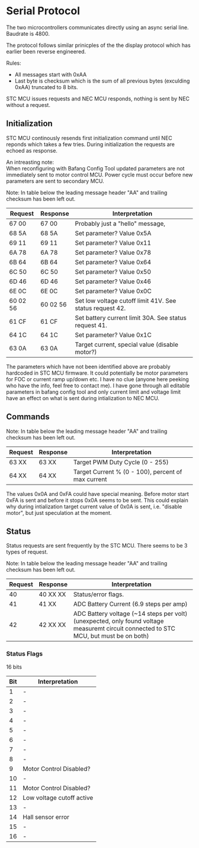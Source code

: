 # Serial Protocol

The two microcontrollers communicates directly using an async serial line.  
Baudrate is 4800.

The protocol follows similar prinicples of the the display protocol which has earlier been reverse engineered.

Rules:
* All messages start with 0xAA
* Last byte is checksum which is the sum of all previous bytes (exculding 0xAA) truncated to 8 bits.

STC MCU issues requests and NEC MCU responds, nothing is sent by NEC without a request.


## Initialization

STC MCU continously resends first initialization command until NEC reponds which takes a few tries.
During initialization the requests are echoed as response.

An intreasting note:  
When reconfiguring with Bafang Config Tool updated parameters are not immediately sent to
motor control MCU. Power cycle must occur before new parameters are sent to secondary MCU.

Note: In table below the leading message header "AA" and trailing checksum has been left out.

Request  | Response | Interpretation
-------- | -------- | --------------
67 00    | 67 00    | Probably just a "hello" message,
68 5A    | 68 5A    | Set parameter? Value 0x5A
69 11    | 69 11    | Set parameter? Value 0x11
6A 78    | 6A 78    | Set parameter? Value 0x78
6B 64    | 6B 64    | Set parameter? Value 0x64
6C 50    | 6C 50    | Set parameter? Value 0x50
6D 46    | 6D 46    | Set parameter? Value 0x46
6E 0C    | 6E 0C    | Set parameter? Value 0x0C
60 02 56 | 60 02 56 | Set low voltage cutoff limit 41V. See status request 42.
61 CF    | 61 CF    | Set battery current limit 30A. See status request 41.
64 1C    | 64 1C    | Set parameter? Value 0x1C
63 0A    | 63 0A    | Target current, special value (disable motor?)

The parameters which have not been identified above are probably hardcoded in STC MCU firmware.
It could potentially be motor parameters for FOC or current ramp up/down etc. I have no clue (anyone here peeking who have the info, feel free to contact me).
I have gone through all editable parameters in bafang config tool and only current limit and voltage limit have an effect on what is sent during intialization to NEC MCU.


## Commands

Note: In table below the leading message header "AA" and trailing checksum has been left out.

Request  | Response | Interpretation
-------- | -------- | --------------
63 XX    | 63 XX    | Target PWM Duty Cycle (0 - 255)
64 XX    | 64 XX    | Target Current % (0 - 100), percent of max current

The values 0x0A and 0xFA could have special meaning. Before motor start 0xFA is sent and before it stops 0x0A seems to be sent.
This could explain why during intialization target current value of 0x0A is sent, i.e. "disable motor", but just speculation at the moment.


## Status
Status requests are sent frequently by the STC MCU.
There seems to be 3 types of request.

Note: In table below the leading message header "AA" and trailing checksum has been left out.

Request  | Response | Interpretation
-------- | -------- | --------------
40       | 40 XX XX | Status/error flags.
41       | 41 XX    | ADC Battery Current (6.9 steps per amp)
42       | 42 XX XX | ADC Battery voltage (~14 steps per volt) (unexpected, only found voltage measuremt circuit connected to STC MCU, but must be on both)


### Status Flags
16 bits

Bit      | Interpretation
-------- | -----------------
1        | -
2        | -
3        | -
4        | -
5        | -
6        | -
7        | -
8        | -
9        | Motor Control Disabled?
10       | -
11       | Motor Control Disabled?
12       | Low voltage cutoff active
13       | -
14       | Hall sensor error
15       | -
16       | -
